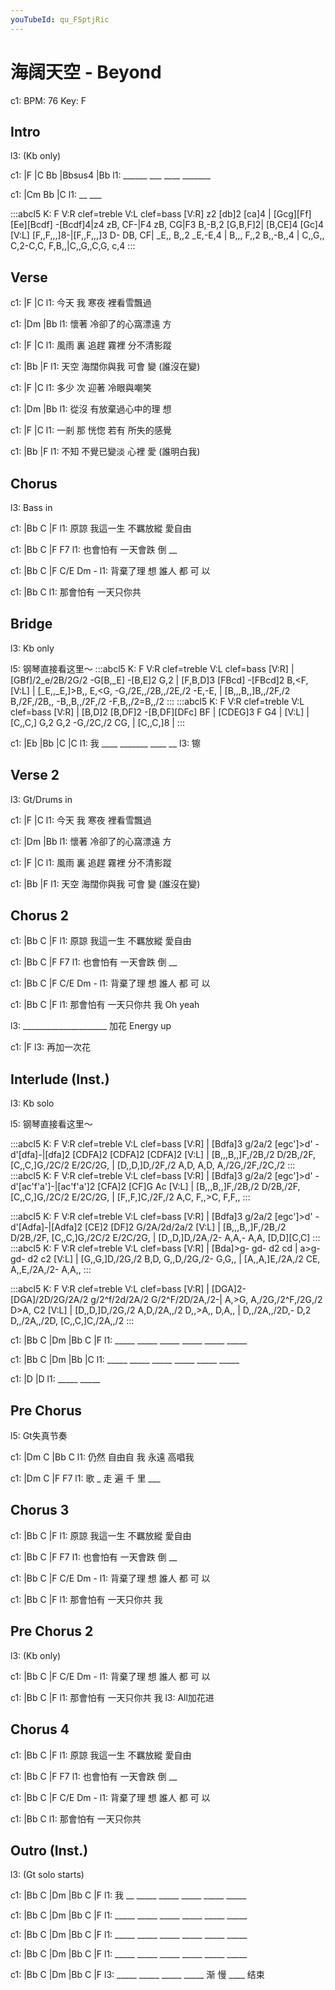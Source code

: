 ```yaml
---
youTubeId: qu_FSptjRic
---
```


# 海阔天空 - Beyond

c1: BPM: 76 Key: F

## Intro

l3: (Kb only)

c1: |F     |C   Bb  |Bbsus4 |Bb
l1:  ______ ___ ____ _______

c1: |Cm Bb |C
l1:  __ ___

:::abcl5
K: F
V:R  clef=treble
V:L  clef=bass
[V:R] z2 [db]2 [ca]4 |  [Gcg][Ff] [Ee][Bcdf] -[Bcdf]4|z4 zB, CF-|F4 zB, CG|F3 B,-B,2 [G,B,F]2| [B,CE]4 [Gc]4
[V:L]     [F,,F,,,]8-|[F,,F,,,]3 D- DB, CF| _E,, B,,2 _E,-E,4 | B,,, F,,2 B,,-B,,4 | C,,G,, C,2-C,C, F,B,,|C,,G,,C,G, c,4
:::

## Verse

c1:     |F      |C
l1: 今天 我 寒夜 裡看雪飄過

c1:     |Dm              |Bb
l1: 懷著 冷卻了的心窩漂遠 方


c1:     |F           |C
l1: 風雨 裏 追趕 霧裡 分不清影蹤

c1:     |Bb             |F
l1: 天空 海闊你與我 可會 變 (誰沒在變)

c1:     |F      |C
l1: 多少 次 迎著 冷眼與嘲笑

c1:     |Dm              |Bb
l1: 從沒 有放棄過心中的理 想


c1:     |F           |C
l1: 一剎 那 恍惚 若有 所失的感覺

c1:     |Bb             |F
l1: 不知 不覺已變淡 心裡 愛 (誰明白我)

## Chorus

l3: Bass in

c1:     |Bb       C       |F
l1: 原諒 我這一生 不羈放縱 愛自由

c1: |Bb         C       |F    F7
l1:    也會怕有 一天會跌 倒 __

c1: |Bb         C      |F  C/E Dm -
l1:    背棄了理 想 誰人 都 可  以

c1: |Bb         C
l1:    那會怕有 一天只你共

## Bridge

l3: Kb only

l5: 钢琴直接看这里～
:::abcl5
K: F
V:R  clef=treble
V:L  clef=bass
[V:R] | [GBf]/2_e/2B/2G/2 -G[B,_E] -[B,E]2 G,2          | [F,B,D]3 [FBcd] -[FBcd]2 B,<F,
[V:L] | [_E,,_E,]>B,, E,<G, -G,/2E,,/2B,,/2E,/2 -E,-E, | [B,,,B,,]B,,/2F,/2 B,/2F,/2B,, -B,,B,,/2F,/2 -F,B,,/2=B,,/2
:::
:::abcl5
K: F
V:R  clef=treble
V:L  clef=bass
[V:R] | [B,D]2 [B,DF]2 -[B,DF][DFc] BF | [CDEG]3 F G4  |
[V:L] | [C,,C,] G,2 G,2 -G,/2C,/2 CG,  | [C,,C,]8      |
:::

c1: |Eb     |Bb     |C      |C
l1:  我 ____ _______ ____ __
l3:                       镲

## Verse 2

l3: Gt/Drums in

c1:     |F      |C
l1: 今天 我 寒夜 裡看雪飄過

c1:     |Dm              |Bb
l1: 懷著 冷卻了的心窩漂遠 方


c1:     |F           |C
l1: 風雨 裏 追趕 霧裡 分不清影蹤

c1:     |Bb             |F
l1: 天空 海闊你與我 可會 變 (誰沒在變)

## Chorus 2

c1:     |Bb       C       |F
l1: 原諒 我這一生 不羈放縱 愛自由

c1: |Bb         C       |F    F7
l1:    也會怕有 一天會跌 倒 __

c1: |Bb         C      |F  C/E Dm -
l1:    背棄了理 想 誰人 都 可  以

c1: |Bb         C         |F
l1:    那會怕有 一天只你共 我    Oh yeah

l3:  _____________________ 加花  Energy up

c1: |F
l3:  再加一次花

## Interlude (Inst.)

l3: Kb solo

l5: 钢琴直接看这里～

:::abcl5
K: F
V:R  clef=treble
V:L  clef=bass
[V:R] | [Bdfa]3 g/2a/2 [egc']>d' -d'[dfa]-|[dfa]2 [CDFA]2 [CDFA]2 [CDFA]2
[V:L] | [B,,,B,,]F,/2B,/2 D/2B,/2F, [C,,C,]G,/2C/2 E/2C/2G, | [D,,D,]D,/2F,/2 A,D, A,D, A,/2G,/2F,/2C,/2
:::
:::abcl5
K: F
V:R  clef=treble
V:L  clef=bass
[V:R] | [Bdfa]3 g/2a/2 [egc']>d' -d'[ac'f'a']-|[ac'f'a']2 [CFA]2 [CF]G Ac
[V:L] | [B,,,B,,]F,/2B,/2 D/2B,/2F, [C,,C,]G,/2C/2 E/2C/2G, | [F,,F,]C,/2F,/2 A,C, F,,>C, F,F,,
:::

:::abcl5
K: F
V:R  clef=treble
V:L  clef=bass
[V:R] | [Bdfa]3 g/2a/2 [egc']>d' -d'[Adfa]-|[Adfa]2 [CE]2 [DF]2 G/2A/2d/2a/2
[V:L] | [B,,,B,,]F,/2B,/2 D/2B,/2F, [C,,C,]G,/2C/2 E/2C/2G, | [D,,D,]D,/2A,/2- A,A,- A,A, [D,D][C,C]
:::
:::abcl5
K: F
V:R  clef=treble
V:L  clef=bass
[V:R] | [Bda]>g- gd- d2 cd | a>g- gd- d2 c2
[V:L] | [G,,G,]D,/2G,/2 B,D, G,,D,/2G,/2- G,G,, | [A,,A,]E,/2A,/2 CE, A,,E,/2A,/2- A,A,,
:::

:::abcl5
K: F
V:R  clef=treble
V:L  clef=bass
[V:R] | [DGA]2- [DGA]/2D/2G/2A/2 g/2^f/2d/2A/2 G/2^F/2D/2A,/2-| A,>G, A,/2G,/2^F,/2G,/2 D>A, C2
[V:L] | [D,,D,]D,/2G,/2 A,D,/2A,,/2 D,,>A,, D,A,, | D,,/2A,,/2D,- D,2 D,,/2A,,/2D, [C,,C,]C,/2A,,/2
:::

c1: |Bb    C    |Dm         |Bb    C    |F
l1:  _____ _____ _____ _____ _____ _____

c1: |Bb    C    |Dm         |Bb         |C
l1:  _____ _____ _____ _____ _____ _____

c1: |D          |D
l1:  _____ _____

## Pre Chorus

l5: Gt失真节奏

c1: |Dm     C     |Bb      C
l1:    仍然 自由自 我 永遠 高唱我

c1: |Dm       C     |F      F7
l1:  歌 _ 走  遍 千  里 ___

## Chorus 3

c1:     |Bb       C       |F
l1: 原諒 我這一生 不羈放縱 愛自由

c1: |Bb         C       |F    F7
l1:    也會怕有 一天會跌 倒 __

c1: |Bb         C      |F  C/E Dm -
l1:    背棄了理 想 誰人 都 可  以

c1: |Bb         C         |F
l1:    那會怕有 一天只你共 我

## Pre Chorus 2

l3: (Kb only)

c1: |Bb         C      |F  C/E Dm -
l1:    背棄了理 想 誰人 都 可  以

c1: |Bb         C         |F
l1:    那會怕有 一天只你共 我
l3:                        All加花进

## Chorus 4

c1:     |Bb       C       |F
l1: 原諒 我這一生 不羈放縱 愛自由

c1: |Bb         C       |F    F7
l1:    也會怕有 一天會跌 倒 __

c1: |Bb         C      |F  C/E Dm -
l1:    背棄了理 想 誰人 都 可  以

c1: |Bb         C
l1:    那會怕有 一天只你共

## Outro (Inst.)

l3: (Gt solo starts)

c1: |Bb    C    |Dm         |Bb    C    |F
l1:  我 __ _____ _____ _____ _____ _____

c1: |Bb    C    |Dm         |Bb    C    |F
l1:  _____ _____ _____ _____ _____ _____

c1: |Bb    C    |Dm         |Bb    C    |F
l1:  _____ _____ _____ _____ _____ _____

c1: |Bb    C    |Dm         |Bb    C    |F
l1:  _____ _____ _____ _____ _____ _____

c1: |Bb    C    |Dm         |Bb    C    |F
l3:  _____ _____ _____ _____ 渐 慢  ____ 结束
